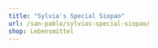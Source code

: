 ```yaml
---
title: "Sylvia's Special Siopao"
url: /san-pablo/sylvias-special-siopao/
shop: Lebensmittel
---
```

